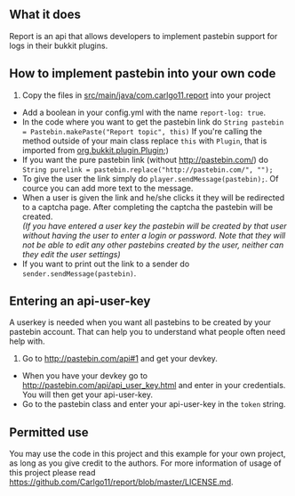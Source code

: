 ## What it does
Report is an api that allows developers to implement pastebin support for logs in their bukkit plugins.

## How to implement pastebin into your own code

1. Copy the files in <a href="https://github.com/Carlgo11/report/tree/master/src/main/java/com/carlgo11/report">src/main/java/com.carlgo11.report</a> into your project
* Add a boolean in your config.yml with the name `report-log: true`.
* In the code where you want to get the pastebin link do `String pastebin = Pastebin.makePaste("Report topic", this)` If you're calling the method outside of your main class replace `this` with `Plugin`, that is imported from <a href="http://jd.bukkit.org/rb/doxygen/d1/db6/interfaceorg_1_1bukkit_1_1plugin_1_1Plugin.html">org.bukkit.plugin.Plugin</a>;)
* If you want the pure pastebin link (without http://pastebin.com/) do `String purelink = pastebin.replace("http://pastebin.com/", "");`
* To give the user the link simply do `player.sendMessage(pastebin);`. Of cource you can add more text to the message.
* When a user is given the link and he/she clicks it they will be redirected to a captcha page. After completing the captcha the pastebin will be created.<br>
*(If you have entered a user key the pastebin will be created by that user without having the user to enter a login or password. Note that they will not be able to edit any other pastebins created by the user, neither can they edit the user settings)*
* If you want to print out the link to a sender do `sender.sendMessage(pastebin)`.

## Entering an api-user-key
A userkey is needed when you want all pastebins to be created by your pastebin account.
That can help you to understand what people often need help with.

1. Go to http://pastebin.com/api#1 and get your devkey.
* When you have your devkey go to http://pastebin.com/api/api_user_key.html and enter in your credentials. You will then get your api-user-key.
* Go to the pastebin class and enter your api-user-key in the `token` string.

## Permitted use

You may use the code in this project and this example for your own project, as long as you give credit to the authors.
For more information of usage of this project please read https://github.com/Carlgo11/report/blob/master/LICENSE.md.
